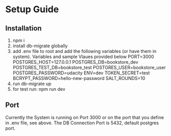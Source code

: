 # Setup Guide

## Installation
1. npm i
2. install db-migrate globally
3. add .env file to root and add the following variables (or have them in system). Variables and sample Vlaues provided below
PORT=3000
POSTGRES_HOST=127.0.0.1
POSTGRES_DB=bookstore_dev
POSTGRES_TEST_DB=bookstore_test
POSTGRES_USER=bookstore_user
POSTGRES_PASSWORD=udacity
ENV=dev
TOKEN_SECRET=test
BCRYPT_PASSWORD=hello-new-password
SALT_ROUNDS=10
4. run db-migrate up
5. for test run: npm run dev

## Port
Currently the System is running on Port 3000 or on the port that you define in .env file, see above.
The DB Connection Port is 5432, default postgres port. 

